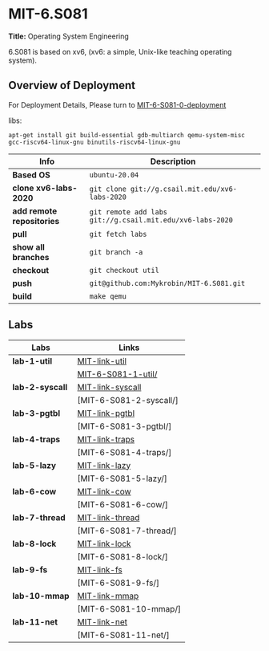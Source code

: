 # MIT-6.S081
**Title:** Operating System Engineering

6.S081 is based on xv6, (xv6: a simple, Unix-like teaching operating system).

## Overview of Deployment

For Deployment Details, Please turn to [MIT-6-S081-0-deployment](http://mykrobin.github.io/2021/06/22/MIT-6-S081-0-deployment/)

libs: 
```shell
apt-get install git build-essential gdb-multiarch qemu-system-misc gcc-riscv64-linux-gnu binutils-riscv64-linux-gnu
```

| Info                        | Description                                               |
| --------------------------- | --------------------------------------------------------- |
| **Based OS**                | `ubuntu-20.04`                                            |
| **clone xv6-labs-2020**     | `git clone git://g.csail.mit.edu/xv6-labs-2020`           |
| **add remote repositories** | `git remote add labs git://g.csail.mit.edu/xv6-labs-2020` |
| **pull**                    | `git fetch labs`                                          |
| **show all branches**       | `git branch -a`                                           |
| **checkout**                | `git checkout util`                                       |
| **push**                    | `git@github.com:Mykrobin/MIT-6.S081.git`                  |
| **build**                   | `make qemu`                                               |

## Labs

| Labs              | Links                                                        |
| ----------------- | ------------------------------------------------------------ |
| **lab-1-util**    | [MIT-link-util](https://pdos.csail.mit.edu/6.828/2020/labs/util.html) |
|                   | [MIT-6-S081-1-util/](http://mykrobin.github.io/2021/06/22/MIT-6-S081-1-util/) |
| **lab-2-syscall** | [MIT-link-syscall](https://pdos.csail.mit.edu/6.828/2020/labs/syscall.html) |
|                   | [MIT-6-S081-2-syscall/]                                      |
| **lab-3-pgtbl**   | [MIT-link-pgtbl](https://pdos.csail.mit.edu/6.828/2020/labs/pgtbl.html) |
|                   | [MIT-6-S081-3-pgtbl/]                                        |
| **lab-4-traps**   | [MIT-link-traps](https://pdos.csail.mit.edu/6.828/2020/labs/traps.html) |
|                   | [MIT-6-S081-4-traps/]                                        |
| **lab-5-lazy**    | [MIT-link-lazy](https://pdos.csail.mit.edu/6.828/2020/labs/lazy.html) |
|                   | [MIT-6-S081-5-lazy/]                                         |
| **lab-6-cow**     | [MIT-link-cow](https://pdos.csail.mit.edu/6.828/2020/labs/cow.html) |
|                   | [MIT-6-S081-6-cow/]                                          |
| **lab-7-thread**  | [MIT-link-thread](https://pdos.csail.mit.edu/6.828/2020/labs/thread.html) |
|                   | [MIT-6-S081-7-thread/]                                       |
| **lab-8-lock**    | [MIT-link-lock](https://pdos.csail.mit.edu/6.828/2020/labs/lock.html) |
|                   | [MIT-6-S081-8-lock/]                                         |
| **lab-9-fs**      | [MIT-link-fs](https://pdos.csail.mit.edu/6.828/2020/labs/fs.html) |
|                   | [MIT-6-S081-9-fs/]                                           |
| **lab-10-mmap**   | [MIT-link-mmap](https://pdos.csail.mit.edu/6.828/2020/labs/mmap.html) |
|                   | [MIT-6-S081-10-mmap/]                                        |
| **lab-11-net**    | [MIT-link-net](https://pdos.csail.mit.edu/6.828/2020/labs/net.html) |
|                   | [MIT-6-S081-11-net/]                                         |